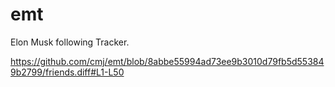 # emt
Elon Musk following Tracker.

https://github.com/cmj/emt/blob/8abbe55994ad73ee9b3010d79fb5d553849b2799/friends.diff#L1-L50
